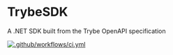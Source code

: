 # TrybeSDK

A .NET SDK built from the Trybe OpenAPI specification

[![.github/workflows/ci.yml](https://github.com/IngeniumSE/TrybeSDK/actions/workflows/ci.yml/badge.svg)](https://github.com/IngeniumSE/TrybeSDK/actions/workflows/ci.yml)
